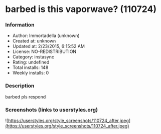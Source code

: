 # barbed is this vaporwave? (110724)

### Information
- Author: Immortadella (unknown)
- Created at: unknown
- Updated at: 2/23/2015, 6:15:52 AM
- License: NO-REDISTRIBUTION
- Category: instasync
- Rating: undefined
- Total installs: 148
- Weekly installs: 0


### Description
barbed pls respond


### Screenshots (links to userstyles.org)
![https://userstyles.org/style_screenshots/110724_after.jpeg](https://userstyles.org/style_screenshots/110724_after.jpeg)


